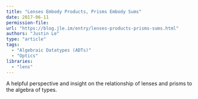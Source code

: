 ```yaml
---
title: "Lenses Embody Products, Prisms Embody Sums"
date: 2017-06-11
permission-file: 
url: "https://blog.jle.im/entry/lenses-products-prisms-sums.html"
authors: "Justin Le"
type: "article"
tags:
  - "Algebraic Datatypes (ADTs)"
  - "Optics"
libraries:
  - "lens"
---
```


A helpful perspective and insight on the relationship of lenses and prisms to the algebra of types.
